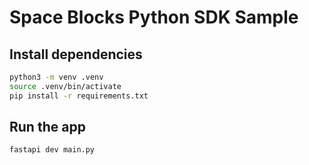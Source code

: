 # Space Blocks Python SDK Sample

## Install dependencies

```bash
python3 -m venv .venv
source .venv/bin/activate
pip install -r requirements.txt
```

## Run the app

```bash
fastapi dev main.py
```
